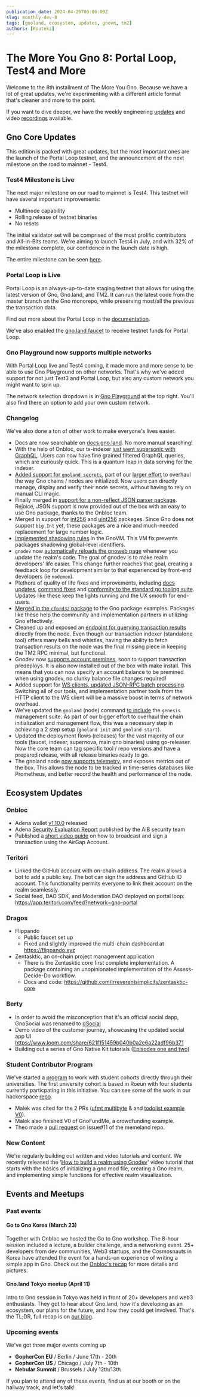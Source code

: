 ```yaml
---
publication_date: 2024-04-26T00:00:00Z
slug: monthly-dev-8
tags: [gnoland, ecosystem, updates, gnovm, tm2]
authors: [Kouteki]
---
```


# The More You Gno 8: Portal Loop, Test4 and More

Welcome to the 8th installment of The More You Gno. Because we have a lot of great updates, we're experimenting with a different article format that's cleaner and more to the point.

If you want to dive deeper, we have the weekly engineering [updates](https://github.com/gnolang/meetings/issues/37) and video [recordings](https://www.youtube.com/watch?v=9ch7MhKNBmw&list=PL7nP7r1QiDktMCdw1ydQo2crM3y6Zk7E4) available. 

## Gno Core Updates

This edition is packed with great updates, but the most important ones are the launch of the Portal Loop testnet, and the announcement of the next milestone on the road to mainnet - Test4.

### Test4 Milestone is Live

The next major milestone on our road to mainnet is Test4. This testnet will have several important improvements:

- Multinode capability
- Rolling release of testnet binaries
- No resets

The initial validator set will be comprised of the most prolific contributors and All-in-Bits teams. We're aiming to launch Test4 in July, and with 32% of the milestone complete, our confidence in the launch date is high.

The entire milestone can be seen [here](https://github.com/gnolang/gno/milestone/4).

### Portal Loop is Live

Portal Loop is an always-up-to-date staging testnet that allows for using the latest version of Gno, Gno.land, and TM2. It can run the latest code from the master branch on the Gno monorepo, while preserving most/all the previous the transaction data. 

Find out more about the Portal Loop in the [documentation](https://docs.gno.land/concepts/portal-loop/).

We've also enabled the [gno.land faucet](https://gno.land/faucet) to receive testnet funds for Portal Loop.

### Gno Playground now supports multiple networks

With Portal Loop live and Test4 coming, it made more and more sense to be able to use Gno Playground on other networks. That's why we've added support for not just Test3 and Portal Loop, but also any custom network you might want to spin up.

The network selection dropdown is in [Gno Playground](https://play.gno.land/) at the top right. You'll also find there an option to add your own custom network. 

### Changelog

We've also done a ton of other work to make everyone's lives easier.

- Docs are now searchable on [docs.gno.land](http://docs.gno.land/). No more manual searching!
- With the help of Onbloc, our tx-indexer [just went supersonic with GraphQL](https://github.com/gnolang/tx-indexer/pull/20). Users can now have fine grained filtered GraphQL queries, which are curiously quick. This is a quantum leap in data serving for the indexer.
- [Added support for `gnoland secrets`](https://github.com/gnolang/gno/pull/1593), part of our [larger effort](https://github.com/gnolang/gno/issues/1836) to overhaul the way Gno chains / nodes are initialized. Now users can directly manage, display and verify their node secrets, without having to rely on manual CLI magic.
- Finally merged in [support for a non-reflect JSON parser package](https://github.com/gnolang/gno/pull/1415). Rejoice, JSON support is now provided out of the box with an easy to use Gno package, thanks to the Onbloc team.
- Merged in support for [int256](https://github.com/gnolang/gno/pull/1848) and [uint256](https://github.com/gnolang/gno/pull/1778) packages. Since Gno does not support `big.Int` yet, these packages are a nice and much-needed replacement for large number logic.
- [Implemented shadowing rules](https://github.com/gnolang/gno/pull/1793) in the GnoVM. This VM fix prevents packages shadowing global-level identifiers.
- `gnodev` now [automatically reloads the gnoweb page](https://github.com/gnolang/gno/pull/1457) whenever you update the realm's code. The goal of gnodev is to make realm developers' life easier. This change further reaches that goal, creating a feedback loop for development similar to that experienced by front-end developers (ie `nodemon`).
- Plethora of quality of life fixes and improvements, including [docs updates](https://github.com/gnolang/gno/pull/1741), [command fixes](https://github.com/gnolang/gno/pull/1716) and [conformity to the standard go tooling suite](https://github.com/gnolang/gno/pull/1407). Updates like these keep the lights running and the UX smooth for end-users.
- [Merged in the `cford32` package](https://github.com/gnolang/gno/pull/1572) to the Gno package examples. Packages like these help the community and implementation partners in utilizing Gno effectively.
- Cleaned up and exposed an [endpoint for querying transaction results](https://github.com/gnolang/gno/pull/1546) directly from the node. Even though our transaction indexer (standalone tool) offers many bells and whistles, having the ability to fetch transaction results on the node was the final missing piece in keeping the TM2 RPC minimal, but functional.
- Gnodev now [supports account premines](https://github.com/gnolang/gno/pull/1938), soon to support transaction predeploys. It is also now installed out of the box with make install. This means that you can now specify an account balance to be premined when using gnodev, no clunky balance file changes required!
- Added support for [WS clients, updated JSON-RPC batch processing](https://github.com/gnolang/gno/pull/1498). Switching all of our tools, and implementation partner tools from the HTTP client to the WS client will be a massive boost in terms of network overhead.
- We've updated the `gnoland` (node) command [to include](https://github.com/gnolang/gno/pull/1954) the `genesis` management suite. As part of our bigger effort to overhaul the chain initialization and management flow, this was a necessary step in achieving a 2 step setup (`gnoland init` and `gnoland start`).
- Updated the deployment flows (releases) for the vast majority of our tools (faucet, indexer, supernova, main gno binaries) using go-releaser. Now the core team can tag specific tool / repo versions and have a prepared release, with all release binaries ready to go.
- The gnoland node [now supports telemetry](https://github.com/gnolang/gno/pull/1762), and exposes metrics out of the box. This allows the node to be tracked in time-series databases like Prometheus, and better record the health and performance of the node.

## Ecosystem Updates

### Onbloc

* Adena wallet [v1.10.0](https://github.com/onbloc/adena-wallet/releases/tag/v1.10.0) released 
* Adena [Security Evaluation Report](https://github.com/adr-sk/adena-extension/blob/main/audits/Adena%20Security%20Evaluation%20Feb%202024.pdf) published by the AiB security team 
* Published a [short video guide](https://www.youtube.com/watch?v=TfSzp1_MaOI) on how to broadcast and sign a transaction using the AirGap Account.

### Teritori

- Linked the GitHub account with on-chain address. The realm allows a bot to add a public key. The bot can sign the address and GitHub ID account. This functionality permits everyone to link their account on the realm seamlessly.
- Social feed, DAO SDK, and Moderation DAO deployed on portal loop: https://app.teritori.com/feed?network=gno-portal

### Dragos

- Flippando
    - Public faucet set up
    - Fixed and slightly improved the multi-chain dashboard at https://flippando.xyz
- Zentasktic, an on-chain project management application 
    - There is the Zentasktic core first complete implementation. A package containing an unopinionated implementation of the Assess-Decide-Do workflow. 
    - Docs and code: https://github.com/irreverentsimplicity/zentasktic-core

### Berty

- In order to avoid the misconception that it's an official social dapp, GnoSocial was renamed to [dSocial](https://github.com/gnolang/dsocial)
- Demo video of the customer journey, showcasing the updated social app UI https://www.loom.com/share/621f151459b040b0a2e6a22adf96b371
- Building out a series of Gno Native Kit tutorials ([Episodes one and two](https://www.youtube.com/watch?v=N1HLyQDHGQ0&list=PL7nP7r1QiDktseW7786wrp23ipBZFLPb6&index=2))

### Student Contributor Program

We've started a [program](https://github.com/gnolang/student-contributors-program) to work with student cohorts directly through their universities. The first university cohort is based in Roeun with four students currently particpating in this initiative. You can see some of the work in our hackerspace [repo](https://github.com/gnolang/hackerspace/issues/59). 

- Malek was cited for the 2 PRs ([ufmt multibyte](https://github.com/gnolang/gno/pull/1889) & and [todolist example V0](https://github.com/gnolang/gno/pull/1811)).
- Malek also finished V0 of GnoFundMe, a crowdfunding example.
- Theo made a [pull request](https://github.com/gnolang/memeland/pull/21) on issue#11 of the memeland repo. 

### New Content

We're regularly building out written and video tutorials and content. We recently released the '[How to build a realm using Gnodev](https://www.youtube.com/watch?v=Hp4aeRsPt3g)' video tutorial that starts with the basics of initializing a gno.mod file, creating a Gno realm, and implementing simple functions for effective realm visualization. 

## Events and Meetups

### Past events

#### Go to Gno Korea (March 23)

Together with Onbloc we hosted the Go to Gno workshop. The 8-hour session included a lecture, a builder challenge, and a networking event. 25+ developers from dev communities, Web3 startups, and the Cosmosnauts in Korea have attended the event for a hands-on experience of writing a simple app in Gno. Check out the [Onbloc's recap](https://medium.com/onbloc/go-to-gno-recap-intro-to-the-gno-stack-with-memeland-284a43d7f620) for more details and pictures.

#### Gno.land Tokyo meetup (April 11)

Intro to Gno session in Tokyo was held in front of 20+ developers and web3 enthusiasts. They got to hear about Gno.land, how it's developing as an ecosystem, our plans for the future, and how they could get involved. That's the TL;DR, full recap is on [our blog](https://gno.land/r/gnoland/blog:p/gno-tokyo).

### Upcoming events

We've got three major events coming up
- **GopherCon EU** / Berlin / June 17th - 20th
- **GopherCon US** / Chicago / July 7th - 10th
- **Nebular Summit** / Brussels / July 12th/13th

If you plan to attend any of these events, find us at our booth or on the hallway track, and let's talk!
